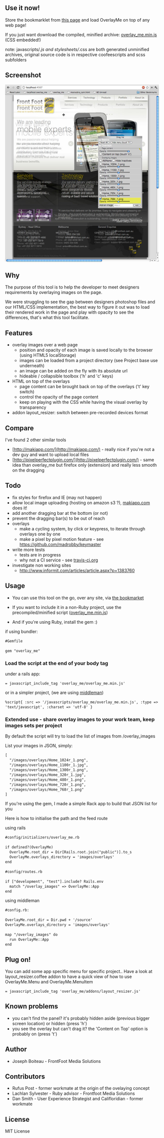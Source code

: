 ## Use it now!

Store the bookmarklet from [this page](http://frontfoot.github.com/overlay_me/demo_page.html) and load OverlayMe on top of any web page!

If you just want download the compiled, minified archive: [overlay_me.min.js](https://raw.github.com/frontfoot/overlay_me/master/vendor/assets/javascripts/overlay_me/overlay_me.min.js) (CSS embedded!)

note: javascripts/*.js and stylesheets/*.css are both generated unminified archives, original source code is in respective coofeescripts and scss subfolders

## Screenshot

![Screenshot](http://github.com/frontfoot/overlay_me/raw/master/screenshot_frontfoot_website.jpg)


## Why

The purpose of this tool is to help the developer to meet designers requirements by overlaying images on the page.

We were struggling to see the gap between designers photoshop files and our HTML/CSS implementation, the best way to figure it out was to load their rendered work in the page and play with opacity to see the differences, that's what this tool facilitate.


## Features

- overlay images over a web page
  - position and opacity of each image is saved locally to the browser (using HTML5 localStorage)
  - images can be loaded from a project directory (see Project base use underneath)
  - an image can be added on the fly with its absolute url
  - hideable / collapsible toolbox ('h' and 'c' keys)
- HTML on top of the overlays
  - page content can be brought back on top of the overlays ('t' key switch)
  - control the opacity of the page content
  - keep on playing with the CSS while having the visual overlay by transparency
- addon layout_resizer: switch between pre-recorded devices format


## Compare

I've found 2 other similar tools

- [http://makiapp.com/](http://makiapp.com/) - really nice if you're not a dev guy and want to upload local files
- [http://pixelperfectplugin.com/](http://pixelperfectplugin.com/) - same idea than overlay_me but firefox only (extension) and really less smooth on the dragging


## Todo

- fix styles for firefox and IE (may not happen)
- allow local image uploading (hosting on amazon s3 ?), [makiapp.com](http://makiapp.com/) does it!
- add another dragging bar at the bottom (or not)
- prevent the dragging bar(s) to be out of reach
- overlays
  - make a cycling system, by click or keypress, to iterate through overlays one by one
  - make a pixel by pixel motion feature - see https://github.com/madrobby/keymaster
- write more tests
  - tests are in progress
  - why not a CI service - see [travis-ci.org](http://travis-ci.org/#!/michelson/lazy_high_charts/builds/527014)
- investigate non working sites
  - http://www.informit.com/articles/article.aspx?p=1383760


## Usage

- You can use this tool on the go, over any site, via [the bookmarket](http://frontfoot.github.com/overlay_me/demo_page.html)

- If you want to include it in a non-Ruby project, use the precompiled/minified script ([overlay_me.min.js](https://raw.github.com/frontfoot/overlay_me/master/vendor/assets/javascripts/overlay_me/overlay_me.min.js))
  
- And if you're using Ruby, install the gem :)

if using bundler:

    #Gemfile
    
    gem "overlay_me"


### Load the script at the end of your body tag

under a rails app:

    = javascript_include_tag 'overlay_me/overlay_me.min.js'

or in a simpler project, (we are using [middleman](http://middlemanapp.com/))
  
    %script{ :src => '/javascripts/overlay_me/overlay_me.min.js', :type => 'text/javascript', :charset => 'utf-8' }


### Extended use - share overlay images to your work team, keep images sets per project

By default the script will try to load the list of images from /overlay_images

List your images in JSON, simply:

    [
      "/images/overlays/Home_1024r_1.png",
      "/images/overlays/Home_1100r_1.jpg",
      "/images/overlays/Home_1300r_1.png",
      "/images/overlays/Home_320r_1.jpg",
      "/images/overlays/Home_480r_1.png",
      "/images/overlays/Home_720r_1.png",
      "/images/overlays/Home_768r_1.png"
    ]

If you're using the gem, I made a simple Rack app to build that JSON list for you

Here is how to initialise the path and the feed route

using rails

    #config/initializers/overlay_me.rb

    if defined?(OverlayMe)
      OverlayMe.root_dir = Dir[Rails.root.join("public")].to_s
      OverlayMe.overlays_directory = 'images/overlays' 
    end

    #config/routes.rb

    if ["development", "test"].include? Rails.env
      match "/overlay_images" => OverlayMe::App
    end

using middleman

    #config.rb:
    
    OverlayMe.root_dir = Dir.pwd + '/source'
    OverlayMe.overlays_directory = 'images/overlays'

    map "/overlay_images" do
      run OverlayMe::App
    end


## Plug on!

You can add some app specific menu for specific project.. Have a look at layout_resizer.coffee addon to have a quick view of how to use OverlayMe.Menu and OverlayMe.MenuItem

    = javascript_include_tag 'overlay_me/addons/layout_resizer.js'

    
## Known problems

- you can't find the panel? it's probably hidden aside (previous bigger screen location) or hidden (press 'h')
- you see the overlay but can't drag it? the 'Content on Top' option is probably on (press 't')


## Author

- Joseph Boiteau - FrontFoot Media Solutions


## Contributors

- Rufus Post - former workmate at the origin of the ovelaying concept
- Lachlan Sylvester - Ruby advisor - Frontfoot Media Solutions
- Dan Smith - User Experience Strategist and Califloridian - former workmate


## License

MIT License
